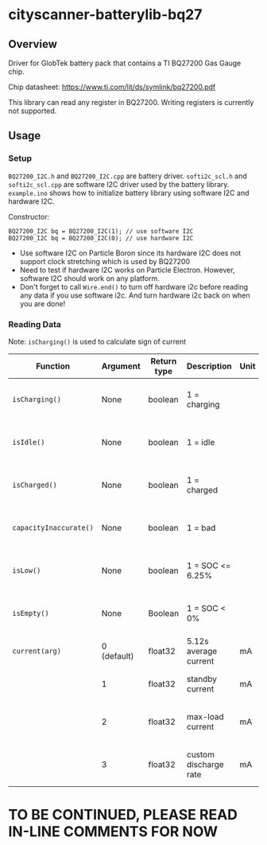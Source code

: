 # cityscanner-batterylib-bq27
## Overview
Driver for GlobTek battery pack that contains a TI BQ27200 Gas Gauge chip. 

Chip datasheet: https://www.ti.com/lit/ds/symlink/bq27200.pdf

This library can read any register in BQ27200. Writing registers is currently not supported.

## Usage
### Setup
`BQ27200_I2C.h` and `BQ27200_I2C.cpp` are battery driver. `softi2c_scl.h` and `softi2c_scl.cpp` are software I2C driver used by the battery library.
`example.ino` shows how to initialize battery library using software I2C and hardware I2C. 

Constructor:
```
BQ27200_I2C bq = BQ27200_I2C(1); // use software I2C
BQ27200_I2C bq = BQ27200_I2C(0); // use hardware I2C
```

 - Use software I2C on Particle Boron since its hardware I2C does not support clock stretching which is used by BQ27200
 - Need to test if hardware I2C works on Particle Electron. However, software I2C should work on any platform. 
 - Don't forget to call `Wire.end()` to turn off hardware i2c before reading any data if you use software i2c. And turn hardware i2c back on when you are done! 
 
 ### Reading Data
 Note: `isCharging()` is used to calculate sign of current
 
 Function | Argument | Return type | Description | Unit |From
 ------   |------     |------ | ------ | ------ | -----
 `isCharging()` | None | boolean | 1 = charging | | Status Flag Register, 'CHGS'
 `isIdle()`     | None | boolean | 1 = idle     | | Status Flag Register, 'NOACT'
 `isCharged()`  | None | boolean | 1 = charged  | | Status Flag Register, 'IMIN'
 `capacityInaccurate()`  | None | boolean | 1 = bad  | | Status Flag Register, 'CI'
 `isLow()`  | None | boolean | 1 = SOC <= 6.25% | | Status Flag Register, 'EDV1'
 `isEmpty()` | None | Boolean | 1 = SOC < 0% | | Status Flag Register, 'EDVF'
 `current(arg)` | 0 (default) | float32 | 5.12s average current | mA | Register 'AIL' and 'AIH'
  | | 1 | float32 | standby current | mA | Register 'SIL' and 'SIH'
  | | 2 | float32 | max-load current | mA | Register 'MLIL' and 'MLIH'
  | | 3 | float32 | custom discharge rate | mA | Register 'ARL' and 'ARH'

# TO BE CONTINUED, PLEASE READ IN-LINE COMMENTS FOR NOW
